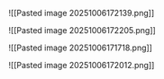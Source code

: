 

![[Pasted image 20251006172139.png]]

![[Pasted image 20251006172205.png]]

![[Pasted image 20251006171718.png]]

![[Pasted image 20251006172012.png]]

